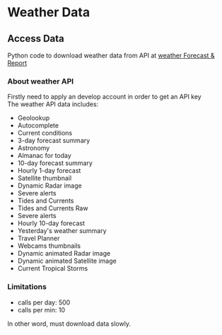 # Weather Data #
## Access Data ##
Python code to download weather data from API at [weather Forecast & Report]('www.wunderground.com')

### About weather API  ###
Firstly need to apply an develop account in order to get an API key   
The weather API data includes:
- Geolookup
- Autocomplete
- Current conditions
- 3-day forecast summary
- Astronomy
- Almanac for today
- 10-day forecast summary
- Hourly 1-day forecast
- Satellite thumbnail
- Dynamic Radar image
- Severe alerts
- Tides and Currents
- Tides and Currents Raw
- Severe alerts
- Hourly 10-day forecast
- Yesterday's weather summary
- Travel Planner
- Webcams thumbnails
- Dynamic animated Radar image
- Dynamic animated Satellite image
- Current Tropical Storms

### Limitations ###
- calls per day: 500
- calls per min: 10

In other word, must download data slowly.
